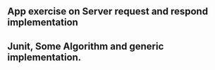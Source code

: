 ## App exercise on Server request and respond implementation
## Junit, Some Algorithm and generic implementation.